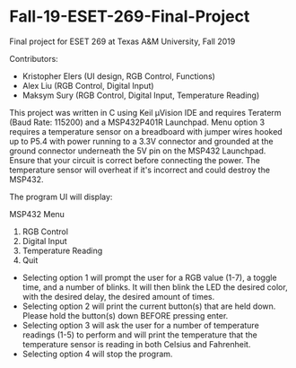# Fall-19-ESET-269-Final-Project
Final project for ESET 269 at Texas A&M University, Fall 2019

Contributors:

- Kristopher Elers (UI design, RGB Control, Functions)
- Alex Liu (RGB Control, Digital Input)
- Maksym Sury (RGB Control, Digital Input, Temperature Reading)

This project was written in C using Keil µVision IDE and requires Teraterm (Baud Rate: 115200) and a MSP432P401R Launchpad.  Menu option 3 requires a temperature sensor on a breadboard with jumper wires hooked up to P5.4 with power running to a 3.3V connector and grounded at the ground connector underneath the 5V pin on the MSP432 Launchpad.  Ensure that your circuit is correct before connecting the power.  The temperature sensor will overheat if it's incorrect and could destroy the MSP432.

The program UI will display:

MSP432 Menu

  1. RGB Control
  2. Digital Input
  3. Temperature Reading
  4. Quit

- Selecting option 1 will prompt the user for a RGB value (1-7), a toggle time, and a number of blinks. It will then blink the LED the desired color, with the desired delay, the desired amount of times.
- Selecting option 2 will print the current button(s) that are held down. Please hold the button(s) down BEFORE pressing enter.
- Selecting option 3 will ask the user for a number of temperature readings (1-5) to perform and will print the temperature that the temperature sensor is reading in both Celsius and Fahrenheit.
- Selecting option 4 will stop the program.
